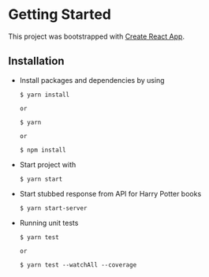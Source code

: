 # Getting Started

This project was bootstrapped with [Create React App](https://github.com/facebook/create-react-app).

## Installation

- Install packages and dependencies by using

  ```shell
  $ yarn install
  
  or 
  
  $ yarn
  
  or
  
  $ npm install
  ```

- Start project with

  ```shell
  $ yarn start
  ```

- Start stubbed response from API for Harry Potter books

  ```shell
  $ yarn start-server
  ```

- Running unit tests

  ```shell
  $ yarn test 
  
  or
  
  $ yarn test --watchAll --coverage
  ```

  

